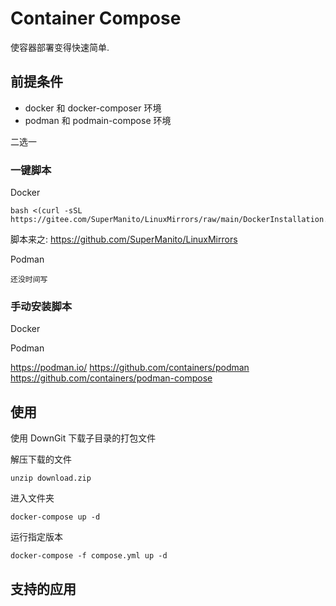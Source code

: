 # Container Compose

使容器部署变得快速简单.


## 前提条件

- docker 和 docker-composer 环境
- podman 和 podmain-compose 环境

二选一

### 一键脚本

Docker
```
bash <(curl -sSL https://gitee.com/SuperManito/LinuxMirrors/raw/main/DockerInstallation.sh)
```
脚本来之: https://github.com/SuperManito/LinuxMirrors

Podman
```
还没时间写
```

### 手动安装脚本

Docker

Podman

https://podman.io/
https://github.com/containers/podman
https://github.com/containers/podman-compose

## 使用

使用 DownGit 下载子目录的打包文件

解压下载的文件
```
unzip download.zip
```

进入文件夹
```
docker-compose up -d
```

运行指定版本
```
docker-compose -f compose.yml up -d
```


## 支持的应用